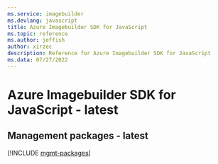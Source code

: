 ```yaml
---
ms.service: imagebuilder
ms.devlang: javascript
title: Azure Imagebuilder SDK for JavaScript
ms.topic: reference
ms.author: jeffish
author: xirzec
description: Reference for Azure Imagebuilder SDK for JavaScript
ms.data: 07/27/2022
---
```

# Azure Imagebuilder SDK for JavaScript - latest

## Management packages - latest
[!INCLUDE [mgmt-packages](imagebuilder-mgmt-index.md)]